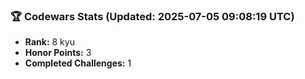 ### 🏆 Codewars Stats (Updated: 2025-07-05 09:08:19 UTC)

- **Rank:** 8 kyu
- **Honor Points:** 3
- **Completed Challenges:** 1
